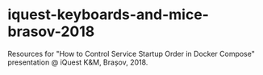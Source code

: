 # iquest-keyboards-and-mice-brasov-2018
Resources for "How to Control Service Startup Order in Docker Compose" presentation @ iQuest K&amp;M, Brașov, 2018.
